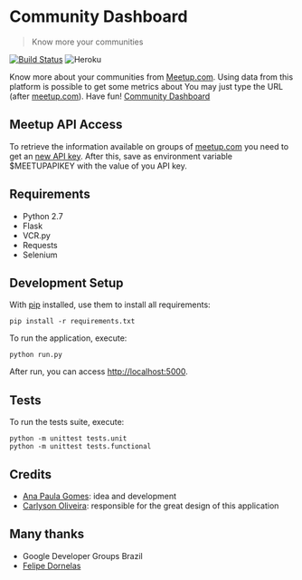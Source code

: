 # Community Dashboard

> Know more your communities

[![Build Status](https://snap-ci.com/anapaulagomes/community-dashboard/branch/master/build_image)](https://snap-ci.com/anapaulagomes/community-dashboard/branch/master) ![Heroku](https://heroku-badge.herokuapp.com/?app=communitydashboard)

Know more about your communities from [Meetup.com](http://meetup.com). Using data from this platform is possible to get some metrics about
You may just type the URL (after [meetup.com]((http://meetup.com))). Have fun! [Community Dashboard](http://communitydashboard.heroku.com)

## Meetup API Access

To retrieve the information available on groups of [meetup.com](http://meetup.com) you need to get an [new API key](https://secure.meetup.com/meetup_api/key/). After this, save as environment variable $MEETUPAPIKEY with the value of you API key.

## Requirements

- Python 2.7
- Flask
- VCR.py
- Requests
- Selenium

## Development Setup

With [pip](https://pypi.python.org/pypi/pip) installed, use them to install all requirements:

```
pip install -r requirements.txt
```

To run the application, execute:

```
python run.py
```

After run, you can access [http://localhost:5000](http://localhost:5000).

## Tests

To run the tests suite, execute:

```
python -m unittest tests.unit
python -m unittest tests.functional
```

## Credits

- [Ana Paula Gomes](https://br.linkedin.com/in/anapaulagomess): idea and development
- [Carlyson Oliveira](https://br.linkedin.com/in/carlyson): responsible for the great design of this application

## Many thanks

- Google Developer Groups Brazil
- [Felipe Dornelas](https://github.com/felipead)

